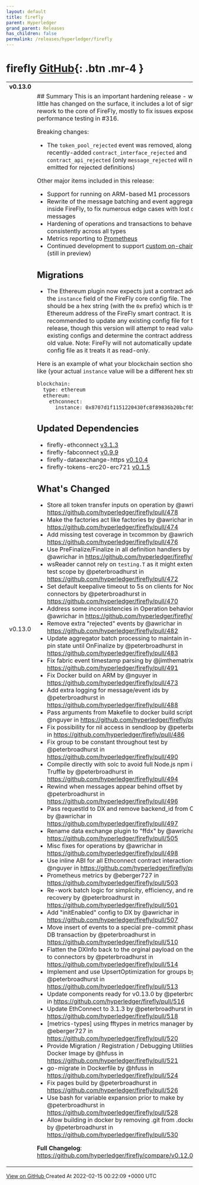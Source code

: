 ```yaml
---
layout: default
title: firefly
parent: Hyperledger
grand_parent: Releases
has_children: false
permalink: /releases/hyperledger/firefly
---
```


# firefly <span class="fs-3 right-align">[GitHub](https://github.com/hyperledger/firefly){: .btn .mr-4 }</span>


<div>
    <table>
        <tr>
            <td colspan="2">
                <b>
                    v0.13.0
                </b>
            </td>
        </tr>
        <tr>
            <td>
                <span class="chip">
                    v0.13.0
                </span>
            </td>
            <td>
                ## Summary
This is an important hardening release - while very little has changed on the surface, it includes a lot of significant rework to the core of FireFly, mostly to fix issues exposed by the performance testing in #316.

Breaking changes:
* The `token_pool_rejected` event was removed, along with the recently-added `contract_interface_rejected` and `contract_api_rejected` (only `message_rejected` will now be emitted for rejected definitions)

Other major items included in this release:
* Support for running on ARM-based M1 processors
* Rewrite of the message batching and event aggregation logic inside FireFly, to fix numerous edge cases with lost or hung messages
* Hardening of operations and transactions to behave more consistently across all types
* Metrics reporting to [Prometheus](https://prometheus.io)
* Continued development to support [custom on-chain logic](https://github.com/hyperledger/firefly-fir/pull/2) (still in preview)

## Migrations
* The Ethereum plugin now expects just a contract address in the `instance` field of the FireFly core config file. The value should be a hex string (with the `0x` prefix) which is the Ethereum address of the FireFly smart contract. It is recommended to update any existing config file for this release, though this version will attempt to read values from existing configs and determine the contract address from the old value. Note: FireFly will not automatically update the config file as it treats it as read-only.

Here is an example of what your blockchain section should look like (your actual `instance` value will be a different hex string):
```
blockchain:
  type: ethereum
  ethereum:
    ethconnect:
      instance: 0x8707d1f1151220430fc8f89836b20bcf05d6eb41
```

## Updated Dependencies

* firefly-ethconnect [v3.1.3](https://github.com/hyperledger/firefly-ethconnect/releases/tag/v3.1.3)
* firefly-fabconnect [v0.9.9](https://github.com/hyperledger/firefly-fabconnect/releases/tag/v0.9.9)
* firefly-dataexchange-https [v0.10.4](https://github.com/hyperledger/firefly-dataexchange-https/releases/tag/v0.10.4)
* firefly-tokens-erc20-erc721 [v0.1.5](https://github.com/hyperledger/firefly-tokens-erc20-erc721/releases/tag/v0.1.5)

## What's Changed
* Store all token transfer inputs on operation by @awrichar in https://github.com/hyperledger/firefly/pull/478
* Make the factories act like factories by @awrichar in https://github.com/hyperledger/firefly/pull/474
* Add missing test coverage in txcommon by @awrichar in https://github.com/hyperledger/firefly/pull/476
* Use PreFinalize/Finalize in all definition handlers by @awrichar in https://github.com/hyperledger/firefly/pull/475
* wsReader cannot rely on `testing.T` as it might extend past test scope by @peterbroadhurst in https://github.com/hyperledger/firefly/pull/472
* Set default keepalive timeout to 5s on clients for Node.js connectors by @peterbroadhurst in https://github.com/hyperledger/firefly/pull/470
* Address some inconsistencies in Operation behavior by @awrichar in https://github.com/hyperledger/firefly/pull/480
* Remove extra "rejected" events by @awrichar in https://github.com/hyperledger/firefly/pull/482
* Update aggregator batch processing to maintain in-memory pin state until OnFinalize by @peterbroadhurst in https://github.com/hyperledger/firefly/pull/483
* Fix fabric event timestamp parsing by @jimthematrix in https://github.com/hyperledger/firefly/pull/491
* Fix Docker build on ARM by @nguyer in https://github.com/hyperledger/firefly/pull/473
* Add extra logging for message/event ids by @peterbroadhurst in https://github.com/hyperledger/firefly/pull/488
* Pass arguments from Makefile to docker build script by @nguyer in https://github.com/hyperledger/firefly/pull/495
* Fix possibility for nil access in sendloop by @peterbroadhurst in https://github.com/hyperledger/firefly/pull/486
* Fix group to be constant throughout test by @peterbroadhurst in https://github.com/hyperledger/firefly/pull/490
* Compile directly with solc to avoid full Node.js npm install of Truffle by @peterbroadhurst in https://github.com/hyperledger/firefly/pull/494
* Rewind when messages appear behind offset by @peterbroadhurst in https://github.com/hyperledger/firefly/pull/496
* Pass requestId to DX and remove backend_id from Operation by @awrichar in https://github.com/hyperledger/firefly/pull/497
* Rename data exchange plugin to "ffdx" by @awrichar in https://github.com/hyperledger/firefly/pull/505
* Misc fixes for operations by @awrichar in https://github.com/hyperledger/firefly/pull/498
* Use inline ABI for all Ethconnect contract interactions by @nguyer in https://github.com/hyperledger/firefly/pull/502
* Prometheus metrics by @eberger727 in https://github.com/hyperledger/firefly/pull/503
* Re-work batch logic for simplicity, efficiency, and restart recovery by @peterbroadhurst in https://github.com/hyperledger/firefly/pull/501
* Add "initEnabled" config to DX by @awrichar in https://github.com/hyperledger/firefly/pull/507
* Move insert of events to a special pre-commit phase of the DB transaction by @peterbroadhurst in https://github.com/hyperledger/firefly/pull/510
* Flatten the DXInfo back to the orginal payload on the ffdx API to connectors by @peterbroadhurst in https://github.com/hyperledger/firefly/pull/514
* Implement and use UpsertOptimization for groups by @peterbroadhurst in https://github.com/hyperledger/firefly/pull/513
* Update components ready for v0.13.0 by @peterbroadhurst in https://github.com/hyperledger/firefly/pull/516
* Update EthConnect to 3.1.3 by @peterbroadhurst in https://github.com/hyperledger/firefly/pull/518
* [metrics-types] using fftypes in metrics manager by @eberger727 in https://github.com/hyperledger/firefly/pull/520
* Provide Migration / Registration / Debugging Utilities in Docker Image by @hfuss in https://github.com/hyperledger/firefly/pull/521
* go-migrate in Dockerfile by @hfuss in https://github.com/hyperledger/firefly/pull/524
* Fix pages build by @peterbroadhurst in https://github.com/hyperledger/firefly/pull/526
* Use bash for variable expansion prior to make by @peterbroadhurst in https://github.com/hyperledger/firefly/pull/528
* Allow building in docker by removing .git from .dockerignore by @peterbroadhurst in https://github.com/hyperledger/firefly/pull/530


**Full Changelog**: https://github.com/hyperledger/firefly/compare/v0.12.0...v0.13.0
            </td>
        </tr>
    </table>
    <a href="https://github.com/hyperledger/firefly/releases/tag/v0.13.0" class=".btn">
        View on GitHub
    </a>
    <span class="right-align">
        Created At 2022-02-15 00:22:09 +0000 UTC
    </span>
</div>

